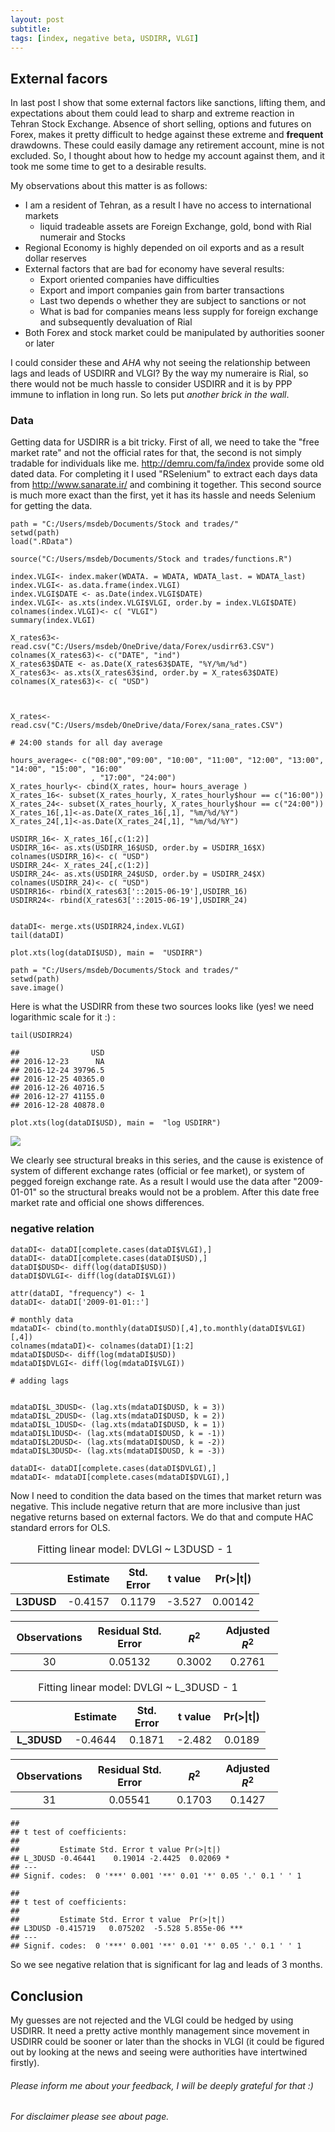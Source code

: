 ```yaml
---
layout: post
subtitle: 
tags: [index, negative beta, USDIRR, VLGI]
---
```




External facors
---------------

In last post I show that some external factors like sanctions, lifting
them, and expectations about them could lead to sharp and extreme
reaction in Tehran Stock Exchange. Absence of short selling, options and
futures on Forex, makes it pretty difficult to hedge against these
extreme and **frequent** drawdowns. These could easily damage any
retirement account, mine is not excluded. So, I thought about how to
hedge my account against them, and it took me some time to get to a
desirable results.

My observations about this matter is as follows:

-   I am a resident of Tehran, as a result I have no access to
    international markets
    -   liquid tradeable assets are Foreign Exchange, gold, bond with
        Rial numerair and Stocks
-   Regional Economy is highly depended on oil exports and as a result
    dollar reserves
-   External factors that are bad for economy have several results:
    -   Export oriented companies have difficulties
    -   Export and import companies gain from barter transactions
    -   Last two depends o whether they are subject to sanctions or not
    -   What is bad for companies means less supply for foreign exchange
        and subsequently devaluation of Rial
-   Both Forex and stock market could be manipulated by authorities
    sooner or later

I could consider these and *AHA* why not seeing the relationship between
lags and leads of USDIRR and VLGI? By the way my numeraire is Rial, so
there would not be much hassle to consider USDIRR and it is by PPP
immune to inflation in long run. So lets put *another brick in the
wall*.

### Data

Getting data for USDIRR is a bit tricky. First of all, we need to take
the "free market rate" and not the official rates for that, the second
is not simply tradable for individuals like me.
<http://demru.com/fa/index> provide some old dated data. For completing
it I used "RSelenium" to extract each days data from
<http://www.sanarate.ir/> and combining it together. This second source
is much more exact than the first, yet it has its hassle and needs
Selenium for getting the data.

    path = "C:/Users/msdeb/Documents/Stock and trades/"
    setwd(path)
    load(".RData")

    source("C:/Users/msdeb/Documents/Stock and trades/functions.R")

    index.VLGI<- index.maker(WDATA. = WDATA, WDATA_last. = WDATA_last)
    index.VLGI<- as.data.frame(index.VLGI)
    index.VLGI$DATE <- as.Date(index.VLGI$DATE)
    index.VLGI<- as.xts(index.VLGI$VLGI, order.by = index.VLGI$DATE)
    colnames(index.VLGI)<- c( "VLGI")
    summary(index.VLGI)

    X_rates63<- read.csv("C:/Users/msdeb/OneDrive/data/Forex/usdirr63.CSV")
    colnames(X_rates63)<- c("DATE", "ind")
    X_rates63$DATE <- as.Date(X_rates63$DATE, "%Y/%m/%d")
    X_rates63<- as.xts(X_rates63$ind, order.by = X_rates63$DATE)
    colnames(X_rates63)<- c( "USD")



    X_rates<- read.csv("C:/Users/msdeb/OneDrive/data/Forex/sana_rates.CSV")

    # 24:00 stands for all day average

    hours_average<- c("08:00","09:00", "10:00", "11:00", "12:00", "13:00", "14:00", "15:00", "16:00"
                      , "17:00", "24:00")
    X_rates_hourly<- cbind(X_rates, hour= hours_average )
    X_rates_16<- subset(X_rates_hourly, X_rates_hourly$hour == c("16:00"))
    X_rates_24<- subset(X_rates_hourly, X_rates_hourly$hour == c("24:00"))
    X_rates_16[,1]<-as.Date(X_rates_16[,1], "%m/%d/%Y")
    X_rates_24[,1]<-as.Date(X_rates_24[,1], "%m/%d/%Y")

    USDIRR_16<- X_rates_16[,c(1:2)]
    USDIRR_16<- as.xts(USDIRR_16$USD, order.by = USDIRR_16$X)
    colnames(USDIRR_16)<- c( "USD")
    USDIRR_24<- X_rates_24[,c(1:2)]
    USDIRR_24<- as.xts(USDIRR_24$USD, order.by = USDIRR_24$X)
    colnames(USDIRR_24)<- c( "USD")
    USDIRR16<- rbind(X_rates63['::2015-06-19'],USDIRR_16)
    USDIRR24<- rbind(X_rates63['::2015-06-19'],USDIRR_24)


    dataDI<- merge.xts(USDIRR24,index.VLGI)
    tail(dataDI)

    plot.xts(log(dataDI$USD), main =  "USDIRR")

    path = "C:/Users/msdeb/Documents/Stock and trades/"
    setwd(path)
    save.image()

Here is what the USDIRR from these two sources looks like (yes! we need
logarithmic scale for it :) :


    tail(USDIRR24)

    ##                USD
    ## 2016-12-23      NA
    ## 2016-12-24 39796.5
    ## 2016-12-25 40365.0
    ## 2016-12-26 40716.5
    ## 2016-12-27 41155.0
    ## 2016-12-28 40878.0

    plot.xts(log(dataDI$USD), main =  "log USDIRR")


![]( ../img//USDIRR.png)

We clearly see structural breaks in this series, and the cause is
existence of system of different exchange rates (official or fee
market), or system of pegged foreign exchange rate. As a result I would
use the data after "2009-01-01" so the structural breaks would not be a
problem. After this date free market rate and official one shows
differences.

### negative relation

    dataDI<- dataDI[complete.cases(dataDI$VLGI),]
    dataDI<- dataDI[complete.cases(dataDI$USD),]
    dataDI$DUSD<- diff(log(dataDI$USD))
    dataDI$DVLGI<- diff(log(dataDI$VLGI))

    attr(dataDI, "frequency") <- 1
    dataDI<- dataDI['2009-01-01::']

    # monthly data
    mdataDI<- cbind(to.monthly(dataDI$USD)[,4],to.monthly(dataDI$VLGI)[,4])
    colnames(mdataDI)<- colnames(dataDI)[1:2]
    mdataDI$DUSD<- diff(log(mdataDI$USD))
    mdataDI$DVLGI<- diff(log(mdataDI$VLGI))

    # adding lags


    mdataDI$L_3DUSD<- (lag.xts(mdataDI$DUSD, k = 3))
    mdataDI$L_2DUSD<- (lag.xts(mdataDI$DUSD, k = 2))
    mdataDI$L_1DUSD<- (lag.xts(mdataDI$DUSD, k = 1))
    mdataDI$L1DUSD<- (lag.xts(mdataDI$DUSD, k = -1))
    mdataDI$L2DUSD<- (lag.xts(mdataDI$DUSD, k = -2))
    mdataDI$L3DUSD<- (lag.xts(mdataDI$DUSD, k = -3))

    dataDI<- dataDI[complete.cases(dataDI$DVLGI),]
    mdataDI<- mdataDI[complete.cases(mdataDI$DVLGI),]

Now I need to condition the data based on the times that market return
was negative. This include negative return that are more inclusive than
just negative returns based on external factors. We do that and compute
HAC standard errors for OLS.


    
<table style="width:79%;">
<caption>Fitting linear model: DVLGI ~ L3DUSD - 1</caption>
<colgroup>
<col width="18%" />
<col width="15%" />
<col width="18%" />
<col width="13%" />
<col width="13%" />
</colgroup>
<thead>
<tr class="header">
<th align="center"> </th>
<th align="center">Estimate</th>
<th align="center">Std. Error</th>
<th align="center">t value</th>
<th align="center">Pr(&gt;|t|)</th>
</tr>
</thead>
<tbody>
<tr class="odd">
<td align="center"><strong>L3DUSD</strong></td>
<td align="center">-0.4157</td>
<td align="center">0.1179</td>
<td align="center">-3.527</td>
<td align="center">0.00142</td>
</tr>
</tbody>
</table>

<table style="width:85%;">

<colgroup>
<col width="20%" />
<col width="30%" />
<col width="11%" />
<col width="22%" />
</colgroup>
<thead>
<tr class="header">
<th align="center">Observations</th>
<th align="center">Residual Std. Error</th>
<th align="center"><span class="math inline"><em>R</em><sup>2</sup></span></th>
<th align="center">Adjusted <span class="math inline"><em>R</em><sup>2</sup></span></th>
</tr>
</thead>
<tbody>
<tr class="odd">
<td align="center">30</td>
<td align="center">0.05132</td>
<td align="center">0.3002</td>
<td align="center">0.2761</td>
</tr>
</tbody>
</table>

<table style="width:81%;">
<caption>Fitting linear model: DVLGI ~ L_3DUSD - 1</caption>
<colgroup>
<col width="19%" />
<col width="15%" />
<col width="18%" />
<col width="13%" />
<col width="13%" />
</colgroup>
<thead>
<tr class="header">
<th align="center"> </th>
<th align="center">Estimate</th>
<th align="center">Std. Error</th>
<th align="center">t value</th>
<th align="center">Pr(&gt;|t|)</th>
</tr>
</thead>
<tbody>
<tr class="odd">
<td align="center"><strong>L_3DUSD</strong></td>
<td align="center">-0.4644</td>
<td align="center">0.1871</td>
<td align="center">-2.482</td>
<td align="center">0.0189</td>
</tr>
</tbody>
</table>

<table style="width:85%;">

<colgroup>
<col width="20%" />
<col width="30%" />
<col width="11%" />
<col width="22%" />
</colgroup>
<thead>
<tr class="header">
<th align="center">Observations</th>
<th align="center">Residual Std. Error</th>
<th align="center"><span class="math inline"><em>R</em><sup>2</sup></span></th>
<th align="center">Adjusted <span class="math inline"><em>R</em><sup>2</sup></span></th>
</tr>
</thead>
<tbody>
<tr class="odd">
<td align="center">31</td>
<td align="center">0.05541</td>
<td align="center">0.1703</td>
<td align="center">0.1427</td>
</tr>
</tbody>
</table>

    ## 
    ## t test of coefficients:
    ## 
    ##         Estimate Std. Error t value Pr(>|t|)  
    ## L_3DUSD -0.46441    0.19014 -2.4425  0.02069 *
    ## ---
    ## Signif. codes:  0 '***' 0.001 '**' 0.01 '*' 0.05 '.' 0.1 ' ' 1

    ## 
    ## t test of coefficients:
    ## 
    ##         Estimate Std. Error t value  Pr(>|t|)    
    ## L3DUSD -0.415719   0.075202  -5.528 5.855e-06 ***
    ## ---
    ## Signif. codes:  0 '***' 0.001 '**' 0.01 '*' 0.05 '.' 0.1 ' ' 1

So we see negative relation that is significant for lag and leads of 3
months.

Conclusion
----------

My guesses are not rejected and the VLGI could be hedged by using
USDIRR. It need a pretty active monthly management since movement in
USDIRR could be sooner or later than the shocks in VLGI (it could be
figured out by looking at the news and seeing were authorities have
intertwined firstly).

###### *Please inform me about your feedback, I will be deeply grateful for that :)*

###### For disclaimer please see about page.
